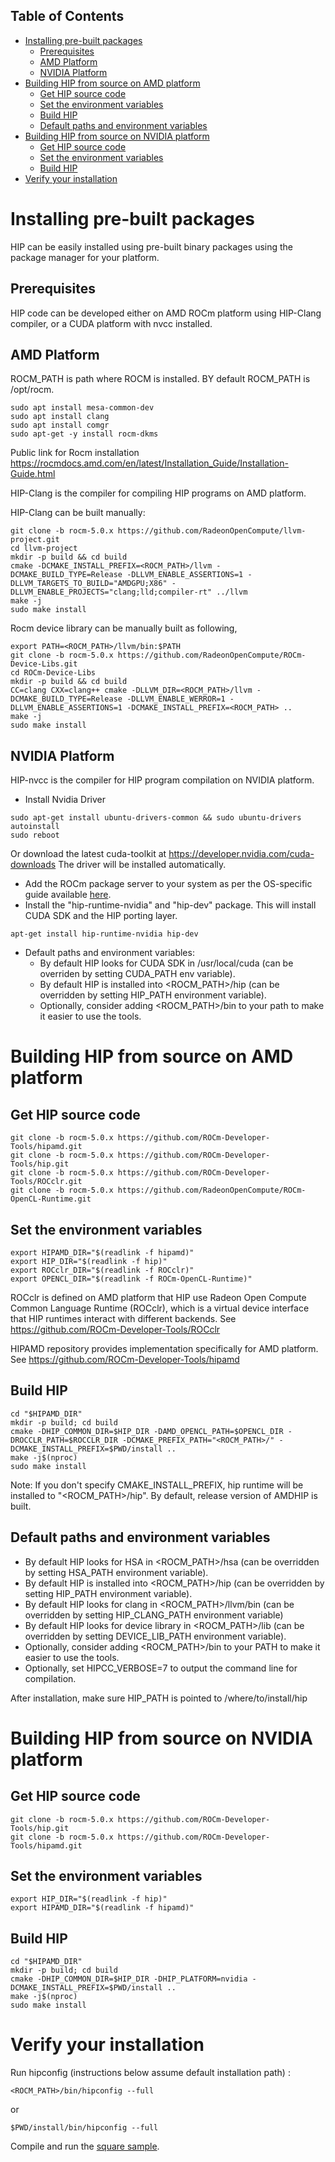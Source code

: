 ## Table of Contents

<!-- toc -->

- [Installing pre-built packages](#installing-pre-built-packages)
  * [Prerequisites](#prerequisites)
  * [AMD Platform](#amd-platform)
  * [NVIDIA Platform](#nvidia-platform)
- [Building HIP from source on AMD platform](#building-hip-from-source-on-amd-platform)
  * [Get HIP source code](#get-hip-source-code)
  * [Set the environment variables](#set-the-environment-variables)
  * [Build HIP](#build-hip)
  * [Default paths and environment variables](#default-paths-and-environment-variables)
- [Building HIP from source on NVIDIA platform](#building-hip-from-source-on-NVIDIA-platform)
  * [Get HIP source code](#get-hip-source-code)
  * [Set the environment variables](#set-the-environment-variables)
  * [Build HIP](#build-hip)
- [Verify your installation](#verify-your-installation)
<!-- tocstop -->

# Installing pre-built packages

HIP can be easily installed using pre-built binary packages using the package manager for your platform.

## Prerequisites
HIP code can be developed either on AMD ROCm platform using HIP-Clang compiler, or a CUDA platform with nvcc installed.

## AMD Platform
ROCM_PATH is path where ROCM is installed. BY default ROCM_PATH is /opt/rocm.
```
sudo apt install mesa-common-dev
sudo apt install clang
sudo apt install comgr
sudo apt-get -y install rocm-dkms
```
Public link for Rocm installation
https://rocmdocs.amd.com/en/latest/Installation_Guide/Installation-Guide.html

HIP-Clang is the compiler for compiling HIP programs on AMD platform.

HIP-Clang can be built manually:
```
git clone -b rocm-5.0.x https://github.com/RadeonOpenCompute/llvm-project.git
cd llvm-project
mkdir -p build && cd build
cmake -DCMAKE_INSTALL_PREFIX=<ROCM_PATH>/llvm -DCMAKE_BUILD_TYPE=Release -DLLVM_ENABLE_ASSERTIONS=1 -DLLVM_TARGETS_TO_BUILD="AMDGPU;X86" -DLLVM_ENABLE_PROJECTS="clang;lld;compiler-rt" ../llvm
make -j
sudo make install
```
Rocm device library can be manually built as following,
```
export PATH=<ROCM_PATH>/llvm/bin:$PATH
git clone -b rocm-5.0.x https://github.com/RadeonOpenCompute/ROCm-Device-Libs.git
cd ROCm-Device-Libs
mkdir -p build && cd build
CC=clang CXX=clang++ cmake -DLLVM_DIR=<ROCM_PATH>/llvm -DCMAKE_BUILD_TYPE=Release -DLLVM_ENABLE_WERROR=1 -DLLVM_ENABLE_ASSERTIONS=1 -DCMAKE_INSTALL_PREFIX=<ROCM_PATH> ..
make -j
sudo make install
```

## NVIDIA Platform

HIP-nvcc is the compiler for HIP program compilation on NVIDIA platform.

* Install Nvidia Driver
```
sudo apt-get install ubuntu-drivers-common && sudo ubuntu-drivers autoinstall
sudo reboot
```
Or download the latest cuda-toolkit at https://developer.nvidia.com/cuda-downloads
The driver will be installed automatically.

* Add the ROCm package server to your system as per the OS-specific guide available [here](https://rocm.github.io/ROCmInstall.html#installing-from-amd-rocm-repositories).
* Install the "hip-runtime-nvidia" and "hip-dev" package.  This will install CUDA SDK and the HIP porting layer.
```
apt-get install hip-runtime-nvidia hip-dev
```
* Default paths and environment variables:
   * By default HIP looks for CUDA SDK in /usr/local/cuda (can be overriden by setting CUDA_PATH env variable).
   * By default HIP is installed into <ROCM_PATH>/hip (can be overridden by setting HIP_PATH environment variable).
   * Optionally, consider adding <ROCM_PATH>/bin to your path to make it easier to use the tools.


# Building HIP from source on AMD platform


## Get HIP source code

```
git clone -b rocm-5.0.x https://github.com/ROCm-Developer-Tools/hipamd.git
git clone -b rocm-5.0.x https://github.com/ROCm-Developer-Tools/hip.git
git clone -b rocm-5.0.x https://github.com/ROCm-Developer-Tools/ROCclr.git
git clone -b rocm-5.0.x https://github.com/RadeonOpenCompute/ROCm-OpenCL-Runtime.git
```

## Set the environment variables

```
export HIPAMD_DIR="$(readlink -f hipamd)"
export HIP_DIR="$(readlink -f hip)"
export ROCclr_DIR="$(readlink -f ROCclr)"
export OPENCL_DIR="$(readlink -f ROCm-OpenCL-Runtime)"
```

ROCclr is defined on AMD platform that HIP use Radeon Open Compute Common Language Runtime (ROCclr), which is a virtual device interface that HIP runtimes interact with different backends.
See https://github.com/ROCm-Developer-Tools/ROCclr

HIPAMD repository provides implementation specifically for AMD platform.
See https://github.com/ROCm-Developer-Tools/hipamd

## Build HIP

```
cd "$HIPAMD_DIR"
mkdir -p build; cd build
cmake -DHIP_COMMON_DIR=$HIP_DIR -DAMD_OPENCL_PATH=$OPENCL_DIR -DROCCLR_PATH=$ROCCLR_DIR -DCMAKE_PREFIX_PATH="<ROCM_PATH>/" -DCMAKE_INSTALL_PREFIX=$PWD/install ..
make -j$(nproc)
sudo make install
```

Note: If you don't specify CMAKE_INSTALL_PREFIX, hip runtime will be installed to "<ROCM_PATH>/hip".
By default, release version of AMDHIP is built.

## Default paths and environment variables

   * By default HIP looks for HSA in <ROCM_PATH>/hsa (can be overridden by setting HSA_PATH environment variable).
   * By default HIP is installed into <ROCM_PATH>/hip (can be overridden by setting HIP_PATH environment variable).
   * By default HIP looks for clang in <ROCM_PATH>/llvm/bin (can be overridden by setting HIP_CLANG_PATH environment variable)
   * By default HIP looks for device library in <ROCM_PATH>/lib (can be overridden by setting DEVICE_LIB_PATH environment variable).
   * Optionally, consider adding <ROCM_PATH>/bin to your PATH to make it easier to use the tools.
   * Optionally, set HIPCC_VERBOSE=7 to output the command line for compilation.

After installation, make sure HIP_PATH is pointed to /where/to/install/hip


# Building HIP from source on NVIDIA platform


## Get HIP source code

```
git clone -b rocm-5.0.x https://github.com/ROCm-Developer-Tools/hip.git
git clone -b rocm-5.0.x https://github.com/ROCm-Developer-Tools/hipamd.git
```

## Set the environment variables

```
export HIP_DIR="$(readlink -f hip)"
export HIPAMD_DIR="$(readlink -f hipamd)"
```

## Build HIP

```
cd "$HIPAMD_DIR"
mkdir -p build; cd build
cmake -DHIP_COMMON_DIR=$HIP_DIR -DHIP_PLATFORM=nvidia -DCMAKE_INSTALL_PREFIX=$PWD/install ..
make -j$(nproc)
sudo make install
```

# Verify your installation

Run hipconfig (instructions below assume default installation path) :
```shell
<ROCM_PATH>/bin/hipconfig --full
```
or

```shell
$PWD/install/bin/hipconfig --full
```

Compile and run the [square sample](https://github.com/ROCm-Developer-Tools/HIP/tree/rocm-4.5.x/samples/0_Intro/square).

